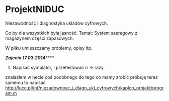 ProjektNIDUC
============

Niezawodność i diagnostyka układów cyfrowych. 

Co by dla wszystkich była jasność. Temat: System szeregowy z magazynem części zapasowych.

W pliku umieszczamy problemy, opisy itp. 

*************************************Zajecia 17.03.2014*****************************************

1. Napisać symulator, i przetestować n -> razy.

znalazłem w necie coś podobnego do tego co mamy zrobić próbuję teraz samemu to napisać
http://lucc.pl/inf/niezadownosc_i_diagn_ukl_cyfrowych/kaplon_projekt/program.m
